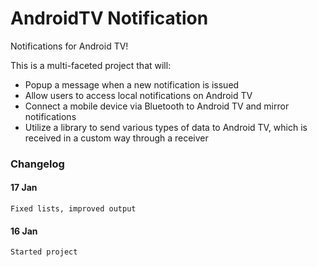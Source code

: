 # AndroidTV Notification
Notifications for Android TV!

This is a multi-faceted project that will:
* Popup a message when a new notification is issued
* Allow users to access local notifications on Android TV
* Connect a mobile device via Bluetooth to Android TV and mirror notifications
* Utilize a library to send various types of data to Android TV, which is received in a custom way through a receiver

### Changelog
#### 17 Jan
    Fixed lists, improved output
    
#### 16 Jan
    Started project
